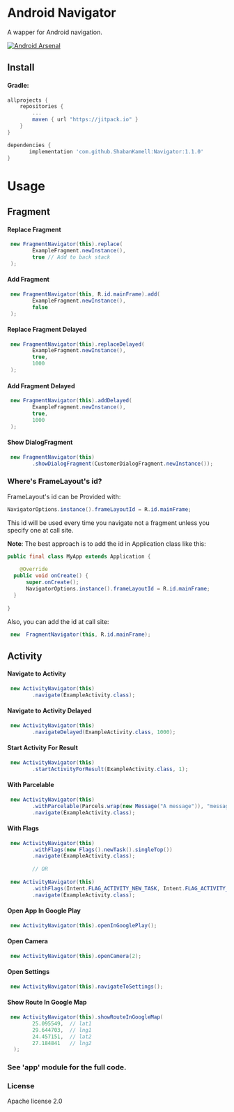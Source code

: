 

# Android Navigator

A wapper for Android navigation.

[![Android Arsenal]( https://img.shields.io/badge/Android%20Arsenal-Navigator-green.svg?style=flat )]( https://android-arsenal.com/details/1/6514 )

## Install

#### Gradle:
```groovy
allprojects {
    repositories {
        ...
        maven { url "https://jitpack.io" }
    }
}

dependencies {
       implementation 'com.github.ShabanKamell:Navigator:1.1.0'
}

```

# Usage

## Fragment

#### Replace Fragment
``` java
 new FragmentNavigator(this).replace(  
        ExampleFragment.newInstance(),  
        true // Add to back stack
 );
```

#### Add Fragment
``` java
 new FragmentNavigator(this, R.id.mainFrame).add(  
        ExampleFragment.newInstance(),  
        false
 );
```
#### Replace Fragment Delayed
``` java
 new FragmentNavigator(this).replaceDelayed(  
        ExampleFragment.newInstance(),  
        true, 
        1000  
 );
```

#### Add Fragment Delayed
``` java
 new FragmentNavigator(this).addDelayed(  
        ExampleFragment.newInstance(),  
        true, 
        1000  
 );
```

#### Show DialogFragment
``` java
 new FragmentNavigator(this)  
        .showDialogFragment(CustomerDialogFragment.newInstance());
```

### Where's FrameLayout's id?
FrameLayout's id can be Provided with:
```java
NavigatorOptions.instance().frameLayoutId = R.id.mainFrame;
```
This id will be used every time you navigate not a fragment unless you specify one at call site.

**Note**: The best approach is to add the id in Application class like this:
```java
public final class MyApp extends Application {  
  
    @Override  
  public void onCreate() {  
      super.onCreate();  
      NavigatorOptions.instance().frameLayoutId = R.id.mainFrame;  
  }  
  
}
```
Also, you can add the id at call site:
```java
 new  FragmentNavigator(this, R.id.mainFrame);
```

## Activity
#### Navigate to Activity
``` java
 new ActivityNavigator(this)  
        .navigate(ExampleActivity.class);
```
#### Navigate to Activity Delayed
``` java
 new ActivityNavigator(this)  
        .navigateDelayed(ExampleActivity.class, 1000);
```

#### Start Activity For Result
``` java
 new ActivityNavigator(this)  
        .startActivityForResult(ExampleActivity.class, 1);
```

#### With Parcelable
``` java
 new ActivityNavigator(this)  
        .withParcelable(Parcels.wrap(new Message("A message")), "message")  
        .navigate(ExampleActivity.class);
```

#### With Flags
``` java
 new ActivityNavigator(this)  
        .withFlags(new Flags().newTask().singleTop())
        .navigate(ExampleActivity.class);
        
        // OR
        
 new ActivityNavigator(this)  
        .withFlags(Intent.FLAG_ACTIVITY_NEW_TASK, Intent.FLAG_ACTIVITY_SINGLE_TOP)
        .navigate(ExampleActivity.class);
```

#### Open App In Google Play
``` java
 new ActivityNavigator(this).openInGooglePlay();
```

#### Open Camera
``` java
 new ActivityNavigator(this).openCamera(2);
```

#### Open Settings
``` java
 new ActivityNavigator(this).navigateToSettings();
```

#### Show Route In Google Map
``` java
 new ActivityNavigator(this).showRouteInGoogleMap(  
        25.095549,  // lat1 
        29.644703,  // lng1
        24.457151,  // lat2
        27.184841   // lng2
  );
```

### See 'app' module for the full code.

### License

 Apache license 2.0
